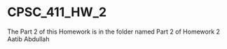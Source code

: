 # CPSC_411_HW_2

The Part 2 of this Homework is in the folder named Part 2 of Homework 2 Aatib Abdullah
